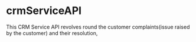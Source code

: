 # crmServiceAPI
This CRM Service API revolves round the customer complaints(issue raised by the customer) and their resolution,
